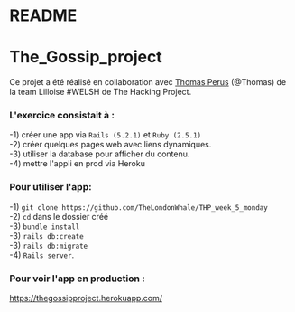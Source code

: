 # README

# The_Gossip_project

Ce projet a été réalisé  en collaboration avec <a href = "https://github.com/TheLondonWhale/">Thomas Perus</a> (@Thomas)
de la team Lilloise #WELSH de The Hacking Project.

<h3>L'exercice consistait à :</h3>

-1) créer une app via ```Rails (5.2.1)``` et ```Ruby (2.5.1)``` </br>
-2) créer quelques pages web avec liens dynamiques. </br>
-3) utiliser la database pour afficher du contenu. </br>
-4) mettre l'appli en prod via Heroku</br>

<h3>Pour utiliser l'app:</h3>

-1) ```git clone https://github.com/TheLondonWhale/THP_week_5_monday```</br>
-2) ```cd``` dans le dossier créé</br>
-3) ```bundle install```</br>
-3) ```rails db:create```</br>
-3) ```rails db:migrate```</br>
-4) ```Rails server```.</br>

<h3>Pour voir l'app en production :</h3>

https://thegossipproject.herokuapp.com/
